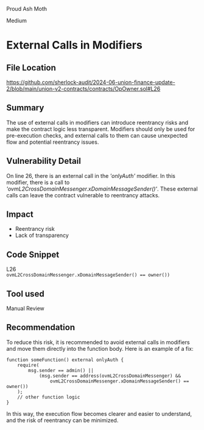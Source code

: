 Proud Ash Moth

Medium

# External Calls in Modifiers

## File Location
https://github.com/sherlock-audit/2024-06-union-finance-update-2/blob/main/union-v2-contracts/contracts/OpOwner.sol#L26

## Summary
The use of external calls in modifiers can introduce reentrancy risks and make the contract logic less transparent. Modifiers should only be used for pre-execution checks, and external calls to them can cause unexpected flow and potential reentrancy issues.

## Vulnerability Detail
On line 26, there is an external call in the _'onlyAuth'_ modifier. In this modifier, there is a call to _'ovmL2CrossDomainMessenger.xDomainMessageSender()'_. These external calls can leave the contract vulnerable to reentrancy attacks.

## Impact
- Reentrancy risk
- Lack of transparency

## Code Snippet
L26
`                    ovmL2CrossDomainMessenger.xDomainMessageSender() == owner())`

## Tool used

Manual Review

## Recommendation
To reduce this risk, it is recommended to avoid external calls in modifiers and move them directly into the function body. Here is an example of a fix:
```solidity
function someFunction() external onlyAuth {
    require(
        msg.sender == admin() ||
            (msg.sender == address(ovmL2CrossDomainMessenger) &&
                ovmL2CrossDomainMessenger.xDomainMessageSender() == owner())
    );
    // other function logic
}
```
In this way, the execution flow becomes clearer and easier to understand, and the risk of reentrancy can be minimized.